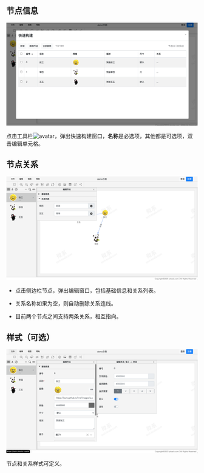 ## 节点信息

![a](./images/fast-create.png)

点击工具栏![avatar](/images/icons/table.svg)，弹出快速构建窗口，**名称**是必选项，其他都是可选项，双击编辑单元格。

## 节点关系

![a](./images/edit-link.png)

* 点击侧边栏节点，弹出编辑窗口，包括基础信息和关系列表。

* 关系名称如果为空，则自动删除关系连线。

* 目前两个节点之间支持两条关系，相互指向。

## 样式（可选）

![a](./images/edit-style.png)

节点和关系样式可定义。

